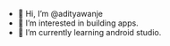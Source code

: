 - 👋 Hi, I’m @adityawanje
- 👀 I’m interested in building apps.
- 🌱 I’m currently learning android studio.



<!---
adityawanje/adityawanje is a ✨ special ✨ repository because its `README.md` (this file) appears on your GitHub profile.
You can click the Preview link to take a look at your changes.
--->
